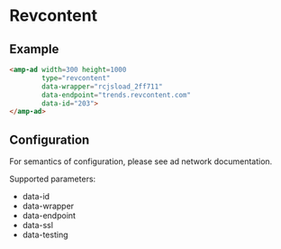 <!---
Copyright 2015 The AMP HTML Authors. All Rights Reserved.

Licensed under the Apache License, Version 2.0 (the "License");
you may not use this file except in compliance with the License.
You may obtain a copy of the License at

      http://www.apache.org/licenses/LICENSE-2.0

Unless required by applicable law or agreed to in writing, software
distributed under the License is distributed on an "AS-IS" BASIS,
WITHOUT WARRANTIES OR CONDITIONS OF ANY KIND, either express or implied.
See the License for the specific language governing permissions and
limitations under the License.
-->

# Revcontent

## Example

```html
<amp-ad width=300 height=1000
        type="revcontent"
        data-wrapper="rcjsload_2ff711"
        data-endpoint="trends.revcontent.com"
        data-id="203">
</amp-ad>
```

## Configuration

For semantics of configuration, please see ad network documentation.

Supported parameters:

- data-id
- data-wrapper
- data-endpoint
- data-ssl
- data-testing